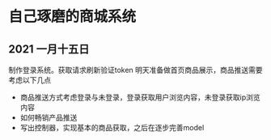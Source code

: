 
自己琢磨的商城系统
===============
## 2021 一月十五日

制作登录系统。获取请求刷新验证token
明天准备做首页商品展示，商品推送需要考虑以下几点
* 商品推送方式考虑登录与未登录，登录获取用户浏览内容，未登录获取ip浏览内容
* 如何畅销产品推送
* 写出控制器，实现基本的商品获取，之后在逐步完善model